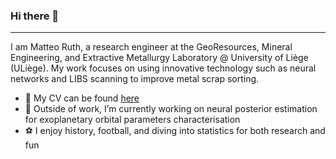 ### Hi there 👋

---
I am Matteo Ruth, a research engineer at the GeoResources, Mineral Engineering, and Extractive Metallurgy Laboratory @ University of Liège (ULiège). My work focuses on using innovative technology such as neural networks and LIBS scanning to improve metal scrap sorting.

- 💼 My CV can be found [here](https://github.com/matteoruth/matteoruth/blob/main/CV-matteoruth.pdf)
- 🔭 Outside of work, I’m currently working on neural posterior estimation for exoplanetary orbital parameters characterisation
- ⚽️ I enjoy history, football, and diving into statistics for both research and fun

<!--
**matteoruth/matteoruth** is a ✨ _special_ ✨ repository because its `README.md` (this file) appears on your GitHub profile.

Here are some ideas to get you started:

-   ...
- 🌱 I’m currently learning ...
- 👯 I’m looking to collaborate on ...
- 🤔 I’m looking for help with ...
- 💬 Ask me about ...
- 📫 How to reach me: ...
- 😄 Pronouns: ...
- ⚡ Fun fact: ...
-->
